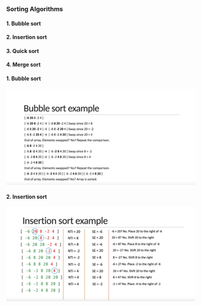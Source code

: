 ### Sorting Algorithms

#### 1. Bubble sort

#### 2. Insertion sort

#### 3. Quick sort

#### 4. Merge sort



#### 1. Bubble sort

![Bubble sort](./buble-sort.png)


#### 2. Insertion sort

![Insertion sort](./insertion-sort.png)
